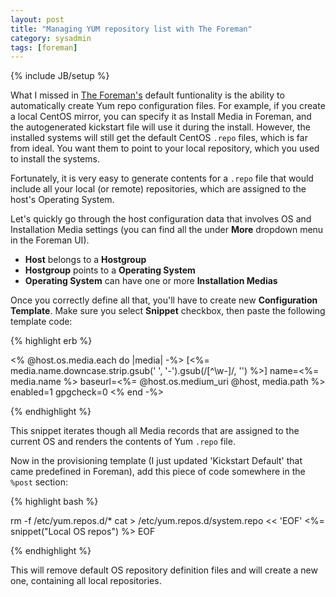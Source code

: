 ```yaml
---
layout: post
title: "Managing YUM repository list with The Foreman"
category: sysadmin
tags: [foreman]
---
```

{% include JB/setup %}

What I missed in [The Foreman's](http://theforeman.org/) default funtionality is the ability to automatically create Yum repo configuration files. For example, if you create a local CentOS mirror, you can specify it as Install Media in Foreman, and the autogenerated kickstart file will use it during the install. However, the installed systems will still get the default CentOS `.repo` files, which is far from ideal. You want them to point to your local repository, which you used to install the systems.

Fortunately, it is very easy to generate contents for a `.repo` file that would include all your local (or remote) repositories, which are assigned to the host's Operating System.

Let's quickly go through the host configuration data that involves OS and Installation Media settings (you can find all the under __More__ dropdown menu in the Foreman UI).

* **Host** belongs to a **Hostgroup**
* **Hostgroup** points to a **Operating System**
* **Operating System** can have one or more **Installation Medias**

Once you correctly define all that, you'll have to create new **Configuration Template**. Make sure you select __Snippet__ checkbox, then paste the following template code:

{% highlight erb %}

<% @host.os.media.each do |media| -%>
[<%= media.name.downcase.strip.gsub(' ', '-').gsub(/[^\w-]/, '') %>]
name=<%= media.name %>
baseurl=<%= @host.os.medium_uri @host, media.path %>
enabled=1
gpgcheck=0
<% end -%>

{% endhighlight %}

This snippet iterates though all Media records that are assigned to the current OS and renders the contents of Yum `.repo` file.

Now in the provisioning template (I just updated 'Kickstart Default' that came predefined in Foreman), add this piece of code somewhere in the `%post` section:

{% highlight bash %}

rm -f /etc/yum.repos.d/*
cat > /etc/yum.repos.d/system.repo << 'EOF'
<%= snippet("Local OS repos") %>
EOF

{% endhighlight %}

This will remove default OS repository definition files and will create a new one, containing all local repositories.
